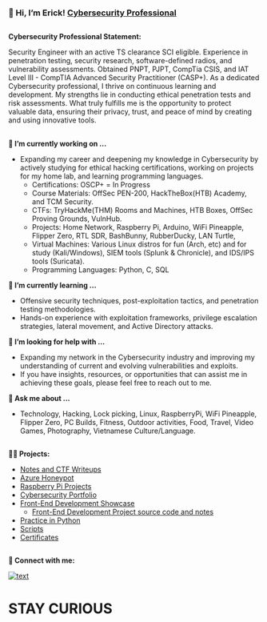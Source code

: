 ### 👋 Hi, I’m Erick! [Cybersecurity Professional](https://ericktafel.tech)
##
**Cybersecurity Professional Statement:**

Security Engineer with an active TS clearance SCI eligible. Experience in penetration testing, security research, software-defined radios, and vulnerability assessments. Obtained PNPT, PJPT, CompTia CSIS, and IAT Level III - CompTIA Advanced Security Practitioner (CASP+). As a dedicated Cybersecurity professional, I thrive on continuous learning and development. My strengths lie in conducting ethical penetration tests and risk assessments. What truly fulfills me is the opportunity to protect valuable data, ensuring their privacy, trust, and peace of mind by creating and using innovative tools.

##
**🔭 I’m currently working on ...**
- Expanding my career and deepening my knowledge in Cybersecurity by actively studying for ethical hacking certifications, working on projects for my home lab, and learning programming languages.
  -  Certifications: OSCP+ = In Progress
  -  Course Materials: OffSec PEN-200, HackTheBox(HTB) Academy, and TCM Security.
  -  CTFs: TryHackMe(THM) Rooms and Machines, HTB Boxes, OffSec Proving Grounds, VulnHub.
  -  Projects: Home Network, Raspberry Pi, Arduino, WiFi Pineapple, Flipper Zero, RTL SDR, BashBunny, RubberDucky, LAN Turtle,
  -  Virtual Machines: Various Linux distros for fun (Arch, etc) and for study (Kali/Windows), SIEM tools (Splunk & Chronicle), and IDS/IPS tools (Suricata).
  -  Programming Languages: Python, C, SQL

**🌱 I’m currently learning ...**
- Offensive security techniques, post-exploitation tactics, and penetration testing methodologies.
- Hands-on experience with exploitation frameworks, privilege escalation strategies, lateral movement, and Active Directory attacks.

**🤔 I’m looking for help with ...**
- Expanding my network in the Cybersecurity industry and improving my understanding of current and evolving vulnerabilities and exploits.
- If you have insights, resources, or opportunities that can assist me in achieving these goals, please feel free to reach out to me.

**💬 Ask me about ...**
- Technology, Hacking, Lock picking, Linux, RaspberryPi, WiFi Pineapple, Flipper Zero, PC Builds, Fitness, Outdoor activities, Food, Travel, Video Games, Photography, Vietnamese Culture/Language.

##
**👨‍💻 Projects:**
- [Notes and CTF Writeups](https://github.com/ericktafel1/Main-Notes)
- [Azure Honeypot](https://github.com/ericktafel1/AzureHoneypot/blob/main/Honeypot.md)
- [Raspberry Pi Projects](https://github.com/ericktafel1/RaspberryPiProjects/tree/main)
- [Cybersecurity Portfolio](https://github.com/ericktafel1/Cybersecurity_Portfolio)
- [Front-End Development Showcase](https://codepen.io/ericktafel)
  - [Front-End Development Project source code and notes](https://github.com/ericktafel1/Front_End_Development)
- [Practice in Python](https://github.com/ericktafel1/CS50)
- [Scripts](https://github.com/ericktafel1/Scripts)
- [Certificates](https://www.credly.com/users/erick-tafel/badges)
##

**🤳 Connect with me:**


[![text](https://img.shields.io/badge/LinkedIn-0077B5?style=for-the-badge&logo=linkedin&logoColor=white)](https://www.linkedin.com/in/ericktafel)

# STAY CURIOUS


<!--
**ericktafel1/ericktafel1** is a ✨ _special_ ✨ repository because its `README.md` (this file) appears on your GitHub profile.

Here are some ideas to get you started:

- 📺 Popular YouTube Videos (COMING SOON!)

- 🔭 I’m currently working on ...
- 🌱 I’m currently learning ...
- 👯 I’m looking to collaborate on ...
- 🤔 I’m looking for help with ...
- 💬 Ask me about ...
- 📫 How to reach me: ...
- 😄 Pronouns: ...
- ⚡ Fun fact: ...
-->
